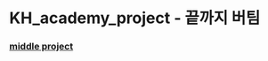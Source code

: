 # KH_academy_project - 끝까지 버팀


### [middle project](https://github.com/KHTeamProject/KH_academy_project/tree/main/middle_project)
